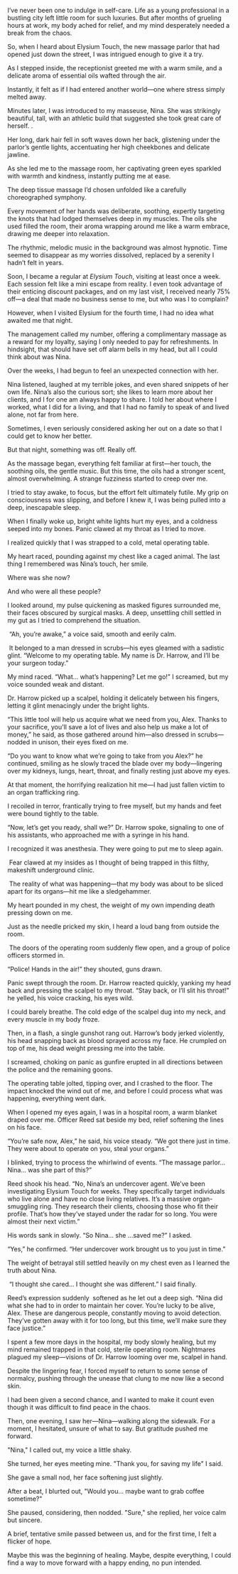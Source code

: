 I’ve never been one to indulge in self-care. Life as a young professional in a bustling city left little room for such luxuries. But after months of grueling hours at work, my body ached for relief, and my mind desperately needed a break from the chaos.

So, when I heard about Elysium Touch, the new massage parlor that had opened just down the street, I was intrigued enough to give it a try.

As I stepped inside, the receptionist greeted me with a warm smile, and a delicate aroma of essential oils wafted through the air. 

Instantly, it felt as if I had entered another world—one where stress simply melted away.

Minutes later, I was introduced to my masseuse, Nina. She was strikingly beautiful, tall, with an athletic build that suggested she took great care of herself. .

Her long, dark hair fell in soft waves down her back, glistening under the parlor’s gentle lights, accentuating her high cheekbones and delicate jawline.

As she led me to the massage room, her captivating green eyes sparkled with warmth and kindness, instantly putting me at ease. 

The deep tissue massage I’d chosen unfolded like a carefully choreographed symphony.

Every movement of her hands was deliberate, soothing, expertly targeting the knots that had lodged themselves deep in my muscles. The oils she used filled the room, their aroma wrapping around me like a warm embrace, drawing me deeper into relaxation.

The rhythmic, melodic music in the background was almost hypnotic. Time seemed to disappear as my worries dissolved, replaced by a serenity I hadn’t felt in years.

Soon, I became a regular at *Elysium Touch*, visiting at least once a week. Each session felt like a mini escape from reality. I even took advantage of their enticing discount packages, and on my last visit, I received nearly 75% off—a deal that made no business sense to me, but who was I to complain?

However, when I visited Elysium for the fourth time, I had no idea what awaited me that night. 

The management called my number, offering a complimentary massage as a reward for my loyalty, saying I only needed to pay for refreshments. In hindsight, that should have set off alarm bells in my head, but all I could think about was Nina.  
  


Over the weeks, I had begun to feel an unexpected connection with her. 

Nina listened, laughed at my terrible jokes, and even shared snippets of her own life. Nina’s also the curious sort; she likes to learn more about her clients, and I for one am always happy to share. I told her about where I worked, what I did for a living, and that I had no family to speak of and lived alone, not far from here. 

Sometimes, I even seriously considered asking her out on a date so that I could get to know her better. 

But that night, something was off. Really off. 

As the massage began, everything felt familiar at first—her touch, the soothing oils, the gentle music. But this time, the oils had a stronger scent, almost overwhelming. A strange fuzziness started to creep over me. 

I tried to stay awake, to focus, but the effort felt ultimately futile. My grip on consciousness was slipping, and before I knew it, I was being pulled into a deep, inescapable sleep.

When I finally woke up, bright white lights hurt my eyes, and a coldness seeped into my bones. Panic clawed at my throat as I tried to move.

I realized quickly that I was strapped to a cold, metal operating table. 

My heart raced, pounding against my chest like a caged animal. The last thing I remembered was Nina’s touch, her smile. 

Where was she now?

And who were all these people?

I looked around, my pulse quickening as masked figures surrounded me, their faces obscured by surgical masks. A deep, unsettling chill settled in my gut as I tried to comprehend the situation.

 “Ah, you’re awake,” a voice said, smooth and eerily calm.

 It belonged to a man dressed in scrubs—his eyes gleamed with a sadistic glint. “Welcome to my operating table. My name is Dr. Harrow, and I’ll be your surgeon today.” 

My mind raced. “What... what’s happening? Let me go!” I screamed, but my voice sounded weak and distant.

Dr. Harrow picked up a scalpel, holding it delicately between his fingers, letting it glint menacingly under the bright lights. 

“This little tool will help us acquire what we need from you, Alex. Thanks to your sacrifice, you'll save a lot of lives and also help us make a lot of money,” he said, as those gathered around him—also dressed in scrubs—nodded in unison, their eyes fixed on me.

“Do you want to know what we’re going to take from you Alex?” he continued, smiling as he slowly traced the blade over my body—lingering over my kidneys, lungs, heart, throat, and finally resting just above my eyes.

At that moment, the horrifying realization hit me—I had just fallen victim to an organ trafficking ring. 

I recoiled in terror, frantically trying to free myself, but my hands and feet were bound tightly to the table.

“Now, let’s get you ready, shall we?” Dr. Harrow spoke, signaling to one of his assistants, who approached me with a syringe in his hand. 

I recognized it was anesthesia. They were going to put me to sleep again.

 Fear clawed at my insides as I thought of being trapped in this filthy, makeshift underground clinic.

 The reality of what was happening—that my body was about to be sliced apart for its organs—hit me like a sledgehammer. 

My heart pounded in my chest, the weight of my own impending death pressing down on me.

Just as the needle pricked my skin, I heard a loud bang from outside the room.

 The doors of the operating room suddenly flew open, and a group of police officers stormed in.

“Police! Hands in the air!” they shouted, guns drawn. 

Panic swept through the room. Dr. Harrow reacted quickly, yanking my head back and pressing the scalpel to my throat. “Stay back, or I’ll slit his throat!” he yelled, his voice cracking, his eyes wild.

I could barely breathe. The cold edge of the scalpel dug into my neck, and every muscle in my body froze. 

Then, in a flash, a single gunshot rang out. Harrow’s body jerked violently, his head snapping back as blood sprayed across my face. He crumpled on top of me, his dead weight pressing me into the table.

I screamed, choking on panic as gunfire erupted in all directions between the police and the remaining goons. 

The operating table jolted, tipping over, and I crashed to the floor. The impact knocked the wind out of me, and before I could process what was happening, everything went dark.

When I opened my eyes again, I was in a hospital room, a warm blanket draped over me. Officer Reed sat beside my bed, relief softening the lines on his face.

“You’re safe now, Alex,” he said, his voice steady. “We got there just in time. They were about to operate on you, steal your organs.”

I blinked, trying to process the whirlwind of events. “The massage parlor… Nina… was she part of this?”

Reed shook his head. “No, Nina’s an undercover agent. We’ve been investigating Elysium Touch for weeks. They specifically target individuals who live alone and have no close living relatives. It’s a massive organ-smuggling ring. They research their clients, choosing those who fit their profile. That’s how they’ve stayed under the radar for so long. You were almost their next victim.”

His words sank in slowly. “So Nina… she …saved me?” I asked.

“Yes,” he confirmed. “Her undercover work brought us to you just in time.”

The weight of betrayal still settled heavily on my chest even as I learned the truth about Nina.

 “I thought she cared… I thought she was different.” I said finally. 

Reed’s expression suddenly  softened as he let out a deep sigh. “Nina did what she had to in order to maintain her cover. You’re lucky to be alive, Alex. These are dangerous people, constantly moving to avoid detection. They’ve gotten away with it for too long, but this time, we’ll make sure they face justice.”

I spent a few more days in the hospital, my body slowly healing, but my mind remained trapped in that cold, sterile operating room. Nightmares plagued my sleep—visions of Dr. Harrow looming over me, scalpel in hand.

Despite the lingering fear, I forced myself to return to some sense of normalcy, pushing through the unease that clung to me now like a second skin. 

I had been given a second chance, and I wanted to make it count even though it was difficult to find peace in the chaos.

Then, one evening, I saw her—Nina—walking along the sidewalk. For a moment, I hesitated, unsure of what to say. But gratitude pushed me forward.

"Nina," I called out, my voice a little shaky.

She turned, her eyes meeting mine. "Thank you, for saving my life" I said.

She gave a small nod, her face softening just slightly.

After a beat, I blurted out, "Would you… maybe want to grab coffee sometime?"

She paused, considering, then nodded. "Sure," she replied, her voice calm but sincere.

A brief, tentative smile passed between us, and for the first time, I felt a flicker of hope. 

Maybe this was the beginning of healing. Maybe, despite everything, I could find a way to move forward with a happy ending, no pun intended.

